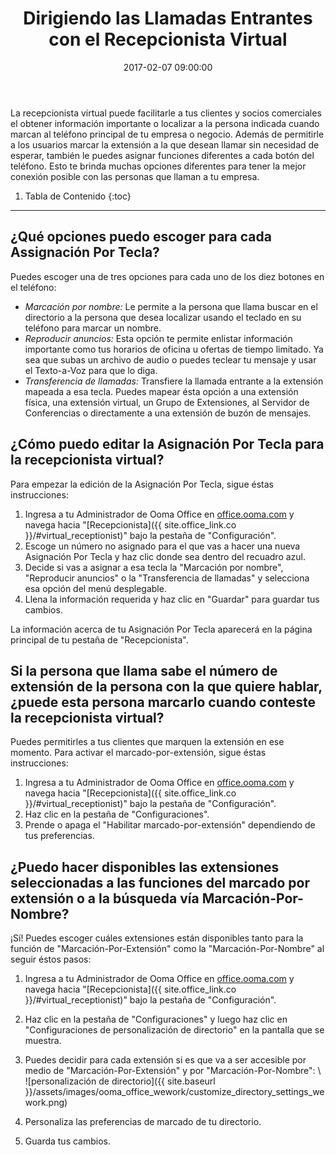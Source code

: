 ﻿---
layout: post
title:  Dirigiendo las Llamadas Entrantes con el Recepcionista Virtual
date:   2017-02-07 09:00:00
country: [Colombia]
language: [Spanish]
locale: [co-es]
category: [wework]
tags: [activation-and-setup, getting-started, admin-features, ooma-office-manager, calling, wework]
---

La recepcionista virtual puede facilitarle a tus clientes y socios comerciales el obtener información importante o localizar a la persona indicada cuando marcan al teléfono principal de tu empresa o negocio. Además de permitirle a los usuarios marcar la extensión a la que desean llamar sin necesidad de esperar, también le puedes asignar funciones diferentes a cada botón del teléfono. Esto te brinda muchas opciones diferentes para tener la mejor conexión posible con las personas que llaman a tu empresa.

1. Tabla de Contenido
{:toc}
* * *

## ¿Qué opciones puedo escoger para cada Assignación Por Tecla?

Puedes escoger una de tres opciones para cada uno de los diez botones en el teléfono:

* *Marcación por nombre:* Le permite a la persona que llama buscar en el directorio a la persona que desea localizar usando el teclado en su teléfono para marcar un nombre.
* *Reproducir anuncios:* Esta opción te permite enlistar información importante como tus horarios de oficina u ofertas de tiempo limitado. Ya sea que subas un archivo de audio o puedes teclear tu mensaje y usar el Texto-a-Voz para que lo diga.
* *Transferencia de llamadas:* Transfiere la llamada entrante a la extensión mapeada a esa tecla. Puedes mapear ésta opción a una extensión física, una extensión virtual, un Grupo de Extensiones, al Servidor de Conferencias o directamente a una extensión de buzón de mensajes.

## ¿Cómo puedo editar la Asignación Por Tecla para la recepcionista virtual?

Para empezar la edición de la Asignación Por Tecla, sigue éstas instrucciones:

1. Ingresa a tu Administrador de Ooma Office en [office.ooma.com](office.ooma.com) y navega hacia "[Recepcionista]({{ site.office_link.co }}/#virtual_receptionist)" bajo la pestaña de "Configuración".
2. Escoge un número no asignado para el que vas a hacer una nueva Asignación Por Tecla y haz clic donde sea dentro del recuadro azul.
3. Decide si vas a asignar a esa tecla la "Marcación por nombre", "Reproducir anuncios" o la "Transferencia de llamadas" y selecciona esa opción del menú desplegable.
4. Llena la información requerida y haz clic en "Guardar" para guardar tus cambios.

La información acerca de tu Asignación Por Tecla aparecerá en la página principal de tu pestaña de "Recepcionista".

## Si la persona que llama sabe el número de extensión de la persona con la que quiere hablar, ¿puede esta persona marcarlo cuando conteste la recepcionista virtual?

Puedes permitirles a tus clientes que marquen la extensión en ese momento. Para activar el marcado-por-extensión, sigue éstas instrucciones:

1. Ingresa a tu Administrador de Ooma Office en [office.ooma.com](office.ooma.com) y navega hacia "[Recepcionista]({{ site.office_link.co }}/#virtual_receptionist)" bajo la pestaña de "Configuración".
2. Haz clic en la pestaña de "Configuraciones".
3. Prende o apaga el "Habilitar marcado-por-extensión" dependiendo de tus preferencias.

## ¿Puedo hacer disponibles las extensiones seleccionadas a las funciones del marcado por extensión o a la búsqueda vía Marcación-Por-Nombre?

¡Sí! Puedes escoger cuáles extensiones están disponibles tanto para la función de "Marcación-Por-Extensión" como la "Marcación-Por-Nombre" al seguir éstos pasos:

1. Ingresa a tu Administrador de Ooma Office en [office.ooma.com](office.ooma.com) y navega hacia "[Recepcionista]({{ site.office_link.co }}/#virtual_receptionist)" bajo la pestaña de "Configuración".
2. Haz clic en la pestaña de "Configuraciones" y luego haz clic en "Configuraciones de personalización de directorio" en la pantalla que se muestra.
3. Puedes decidir para cada extensión si es que va a ser accesible por medio de "Marcación-Por-Extensión" y por "Marcación-Por-Nombre": \\
   ![personalización de directorio]({{ site.baseurl }}/assets/images/ooma_office_wework/customize_directory_settings_wework.png)

4. Personaliza las preferencias de marcado de tu directorio.
5. Guarda tus cambios.